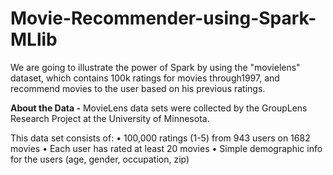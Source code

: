# Movie-Recommender-using-Spark-MLlib
We are going to illustrate the power of Spark by using the "movielens" dataset, which contains 100k ratings for movies through1997, and recommend movies to the user based on his previous ratings.


**About the Data -**
MovieLens data sets were collected by the GroupLens Research Project
at the University of Minnesota.

This data set consists of:
•	100,000 ratings (1-5) from 943 users on 1682 movies
•	Each user has rated at least 20 movies
•	Simple demographic info for the users (age, gender, occupation, zip)

